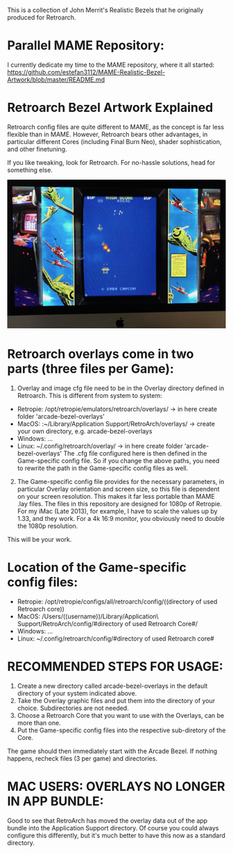 This is a collection of John Merrit's Realistic Bezels that he originally produced for Retroarch.

# Parallel MAME Repository:

I currently dedicate my time to the MAME repository, where it all started:
https://github.com/estefan3112/MAME-Realistic-Bezel-Artwork/blob/master/README.md

# Retroarch Bezel Artwork Explained

Retroarch config files are quite different to MAME, as the concept is far less flexible than in MAME. However, Retroarch bears other advantages, in particular different Cores (including Final Burn Neo), shader sophistication, and other finetuning.

If you like tweaking, look for Retroarch. For no-hassle solutions, head for something else.

![alt text](/screenshots/1942.jpg "1942 with Overlay in Retroarch/Final Burn Alpha")

# Retroarch overlays come in two parts (three files per Game):

1. Overlay and image cfg file need to be in the Overlay directory defined in Retroarch. This is different from system to system:
- Retropie: /opt/retropie/emulators/retroarch/overlays/ -> in here create folder 'arcade-bezel-overlays'
- MacOS: :~/Library/Application Support/RetroArch/overlays/ -> create your own directory, e.g. arcade-bezel-overlays
- Windows: ...
- Linux: ~/.config/retroarch/overlay/ -> in here create folder 'arcade-bezel-overlays'
The .cfg file configured here is then defined in the Game-specific config file. So if you change the above paths, you need to rewrite the path in the Game-specific config files as well.

2. The Game-specific config file provides for the necessary parameters, in particular Overlay orientation and screen size, so this file is dependent on your screen resolution. This makes it far less portable than MAME .lay files.
The files in this repository are designed for 1080p of Retropie. For my iMac (Late 2013), for example, I have to scale the values up by 1.33, and they work. For a 4k 16:9 monitor, you obviously need to double the 1080p resolution.

This will be your work.

# Location of the Game-specific config files:
- Retropie: /opt/retropie/configs/all/retroarch/config/((directory of used Retroarch core))
- MacOS: /Users/((username))/Library/Application\ Support/RetroArch/config/#directory of used Retroarch Core#/
- Windows: ...
- Linux: ~/.config/retroarch/config/#directory of used Retroarch core#

# RECOMMENDED STEPS FOR USAGE:
1. Create a new directory called arcade-bezel-overlays in the default directory of your system indicated above.
2. Take the Overlay graphic files and put them into the directory of your choice. Subdirectories are not needed.
3. Choose a Retroarch Core that you want to use with the Overlays, can be more than one.
4. Put the Game-specific config files into the respective sub-diretory of the Core.

The game should then immediately start with the Arcade Bezel. If nothing happens, recheck files (3 per game) and directories.

# MAC USERS: OVERLAYS NO LONGER IN APP BUNDLE:
Good to see that RetroArch has moved the overlay data out of the app bundle into the Application Support directory. Of course you could always configure this differently, but it's much better to have this now as a standard directory.
